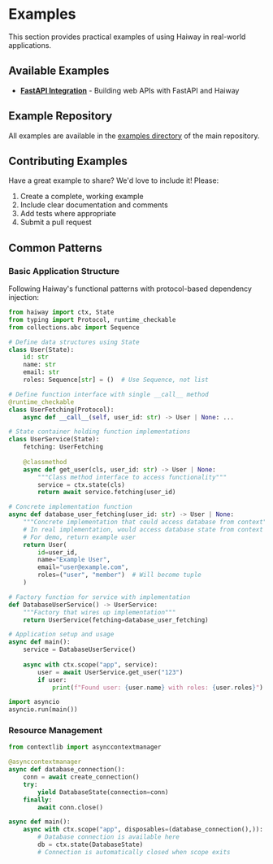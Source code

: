 # Examples

This section provides practical examples of using Haiway in real-world applications.

## Available Examples

- **[FastAPI Integration](fastapi-integration.md)** - Building web APIs with FastAPI and Haiway

## Example Repository

All examples are available in the [examples directory](https://github.com/miquido/haiway/tree/main/examples) of the main repository.

## Contributing Examples

Have a great example to share? We'd love to include it! Please:

1. Create a complete, working example
2. Include clear documentation and comments
3. Add tests where appropriate
4. Submit a pull request

## Common Patterns

### Basic Application Structure

Following Haiway's functional patterns with protocol-based dependency injection:

```python
from haiway import ctx, State
from typing import Protocol, runtime_checkable
from collections.abc import Sequence

# Define data structures using State
class User(State):
    id: str
    name: str
    email: str
    roles: Sequence[str] = ()  # Use Sequence, not list

# Define function interface with single __call__ method
@runtime_checkable
class UserFetching(Protocol):
    async def __call__(self, user_id: str) -> User | None: ...

# State container holding function implementations
class UserService(State):
    fetching: UserFetching
    
    @classmethod
    async def get_user(cls, user_id: str) -> User | None:
        """Class method interface to access functionality"""
        service = ctx.state(cls)
        return await service.fetching(user_id)

# Concrete implementation function
async def database_user_fetching(user_id: str) -> User | None:
    """Concrete implementation that could access database from context"""
    # In real implementation, would access database state from context
    # For demo, return example user
    return User(
        id=user_id, 
        name="Example User", 
        email="user@example.com",
        roles=("user", "member")  # Will become tuple
    )

# Factory function for service with implementation
def DatabaseUserService() -> UserService:
    """Factory that wires up implementation"""
    return UserService(fetching=database_user_fetching)

# Application setup and usage
async def main():
    service = DatabaseUserService()
    
    async with ctx.scope("app", service):
        user = await UserService.get_user("123")
        if user:
            print(f"Found user: {user.name} with roles: {user.roles}")

import asyncio
asyncio.run(main())
```

### Resource Management

```python
from contextlib import asynccontextmanager

@asynccontextmanager
async def database_connection():
    conn = await create_connection()
    try:
        yield DatabaseState(connection=conn)
    finally:
        await conn.close()

async def main():
    async with ctx.scope("app", disposables=(database_connection(),)):
        # Database connection is available here
        db = ctx.state(DatabaseState)
        # Connection is automatically closed when scope exits
```